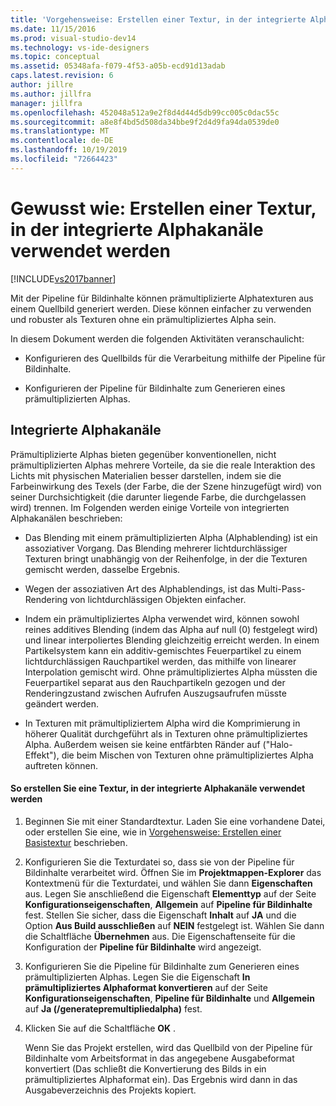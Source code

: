 ```yaml
---
title: 'Vorgehensweise: Erstellen einer Textur, in der integrierte Alphakanäle verwendet werden | Microsoft-Dokumentation'
ms.date: 11/15/2016
ms.prod: visual-studio-dev14
ms.technology: vs-ide-designers
ms.topic: conceptual
ms.assetid: 05348afa-f079-4f53-a05b-ecd91d13adab
caps.latest.revision: 6
author: jillre
ms.author: jillfra
manager: jillfra
ms.openlocfilehash: 452048a512a9e2f8d4d44d5db99cc005c0dac55c
ms.sourcegitcommit: a8e8f4bd5d508da34bbe9f2d4d9fa94da0539de0
ms.translationtype: MT
ms.contentlocale: de-DE
ms.lasthandoff: 10/19/2019
ms.locfileid: "72664423"
---
```

# <a name="how-to-export-a-texture-that-has-premultiplied-alpha"></a>Gewusst wie: Erstellen einer Textur, in der integrierte Alphakanäle verwendet werden
[!INCLUDE[vs2017banner](../includes/vs2017banner.md)]

Mit der Pipeline für Bildinhalte können prämultiplizierte Alphatexturen aus einem Quellbild generiert werden. Diese können einfacher zu verwenden und robuster als Texturen ohne ein prämultipliziertes Alpha sein.

 In diesem Dokument werden die folgenden Aktivitäten veranschaulicht:

- Konfigurieren des Quellbilds für die Verarbeitung mithilfe der Pipeline für Bildinhalte.

- Konfigurieren der Pipeline für Bildinhalte zum Generieren eines prämultiplizierten Alphas.

## <a name="premultiplied-alpha"></a>Integrierte Alphakanäle
 Prämultiplizierte Alphas bieten gegenüber konventionellen, nicht prämultiplizierten Alphas mehrere Vorteile, da sie die reale Interaktion des Lichts mit physischen Materialien besser darstellen, indem sie die Farbeinwirkung des Texels (der Farbe, die der Szene hinzugefügt wird) von seiner Durchsichtigkeit (die darunter liegende Farbe, die durchgelassen wird) trennen. Im Folgenden werden einige Vorteile von integrierten Alphakanälen beschrieben:

- Das Blending mit einem prämultiplizierten Alpha (Alphablending) ist ein assoziativer Vorgang. Das Blending mehrerer lichtdurchlässiger Texturen bringt unabhängig von der Reihenfolge, in der die Texturen gemischt werden, dasselbe Ergebnis.

- Wegen der assoziativen Art des Alphablendings, ist das Multi-Pass-Rendering von lichtdurchlässigen Objekten einfacher.

- Indem ein prämultipliziertes Alpha verwendet wird, können sowohl reines additives Blending (indem das Alpha auf null (0) festgelegt wird) und linear interpoliertes Blending gleichzeitig erreicht werden. In einem Partikelsystem kann ein additiv-gemischtes Feuerpartikel zu einem lichtdurchlässigen Rauchpartikel werden, das mithilfe von linearer Interpolation gemischt wird. Ohne prämultipliziertes Alpha müssten die Feuerpartikel separat aus den Rauchpartikeln gezogen und der Renderingzustand zwischen Aufrufen Auszugsaufrufen müsste geändert werden.

- In Texturen mit prämultipliziertem Alpha wird die Komprimierung in höherer Qualität durchgeführt als in Texturen ohne prämultipliziertes Alpha. Außerdem weisen sie keine entfärbten Ränder auf ("Halo-Effekt"), die beim Mischen von Texturen ohne prämultipliziertes Alpha auftreten können.

#### <a name="to-create-a-texture-that-uses-premultiplied-alpha"></a>So erstellen Sie eine Textur, in der integrierte Alphakanäle verwendet werden

1. Beginnen Sie mit einer Standardtextur. Laden Sie eine vorhandene Datei, oder erstellen Sie eine, wie in [Vorgehensweise: Erstellen einer Basistextur](../designers/how-to-create-a-basic-texture.md) beschrieben.

2. Konfigurieren Sie die Texturdatei so, dass sie von der Pipeline für Bildinhalte verarbeitet wird. Öffnen Sie im **Projektmappen-Explorer** das Kontextmenü für die Texturdatei, und wählen Sie dann **Eigenschaften** aus. Legen Sie anschließend die Eigenschaft **Elementtyp** auf der Seite **Konfigurationseigenschaften**, **Allgemein** auf **Pipeline für Bildinhalte** fest. Stellen Sie sicher, dass die Eigenschaft **Inhalt** auf **JA** und die Option **Aus Build ausschließen** auf **NEIN** festgelegt ist. Wählen Sie dann die Schaltfläche **Übernehmen** aus. Die Eigenschaftenseite für die Konfiguration der **Pipeline für Bildinhalte** wird angezeigt.

3. Konfigurieren Sie die Pipeline für Bildinhalte zum Generieren eines prämultiplizierten Alphas. Legen Sie die Eigenschaft **In prämultipliziertes Alphaformat konvertieren** auf der Seite **Konfigurationseigenschaften**, **Pipeline für Bildinhalte** und **Allgemein** auf **Ja (/generatepremultipliedalpha)** fest.

4. Klicken Sie auf die Schaltfläche **OK** .

   Wenn Sie das Projekt erstellen, wird das Quellbild von der Pipeline für Bildinhalte vom Arbeitsformat in das angegebene Ausgabeformat konvertiert (Das schließt die Konvertierung des Bilds in ein prämultipliziertes Alphaformat ein). Das Ergebnis wird dann in das Ausgabeverzeichnis des Projekts kopiert.
